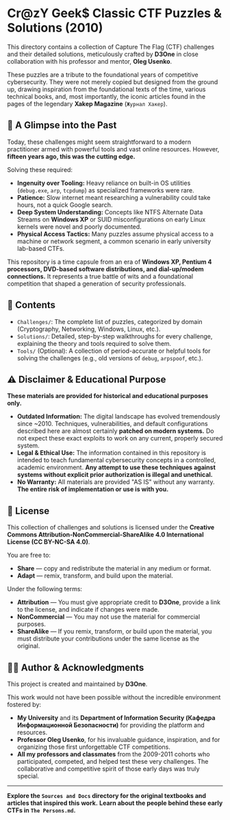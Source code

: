 
# Cr@zY Geek$ Classic CTF Puzzles & Solutions (2010) 

This directory contains a collection of Capture The Flag (CTF) challenges and their detailed solutions, meticulously crafted by **D3One** in close collaboration with his professor and mentor, **Oleg Usenko**.

These puzzles are a tribute to the foundational years of competitive cybersecurity. They were not merely copied but designed from the ground up, drawing inspiration from the foundational texts of the time, various technical books, and, most importantly, the iconic articles found in the pages of the legendary **Xakep Magazine** (`Журнал Хакер`).

## 🧠 A Glimpse into the Past

Today, these challenges might seem straightforward to a modern practitioner armed with powerful tools and vast online resources. However, **fifteen years ago, this was the cutting edge.**

Solving these required:
*   **Ingenuity over Tooling:** Heavy reliance on built-in OS utilities (`debug.exe`, `arp`, `tcpdump`) as specialized frameworks were rare.
*   **Patience:** Slow internet meant researching a vulnerability could take hours, not a quick Google search.
*   **Deep System Understanding:** Concepts like NTFS Alternate Data Streams on **Windows XP** or SUID misconfigurations on early Linux kernels were novel and poorly documented.
*   **Physical Access Tactics:** Many puzzles assume physical access to a machine or network segment, a common scenario in early university lab-based CTFs.

This repository is a time capsule from an era of **Windows XP, Pentium 4 processors, DVD-based software distributions, and dial-up/modem connections.** It represents a true battle of wits and a foundational competition that shaped a generation of security professionals.

## 📁 Contents

*   `Challenges/`: The complete list of puzzles, categorized by domain (Cryptography, Networking, Windows, Linux, etc.).
*   `Solutions/`: Detailed, step-by-step walkthroughs for every challenge, explaining the theory and tools required to solve them.
*   `Tools/` (Optional): A collection of period-accurate or helpful tools for solving the challenges (e.g., old versions of `debug`, `arpspoof`, etc.).

## ⚠️ Disclaimer & Educational Purpose

**These materials are provided for historical and educational purposes only.**

*   **Outdated Information:** The digital landscape has evolved tremendously since ~2010. Techniques, vulnerabilities, and default configurations described here are almost certainly **patched on modern systems.** Do not expect these exact exploits to work on any current, properly secured system.
*   **Legal & Ethical Use:** The information contained in this repository is intended to teach fundamental cybersecurity concepts in a controlled, academic environment. **Any attempt to use these techniques against systems without explicit prior authorization is illegal and unethical.**
*   **No Warranty:** All materials are provided "AS IS" without any warranty. **The entire risk of implementation or use is with you.**

## 📜 License

This collection of challenges and solutions is licensed under the **Creative Commons Attribution-NonCommercial-ShareAlike 4.0 International License (CC BY-NC-SA 4.0)**.

You are free to:
*   **Share** — copy and redistribute the material in any medium or format.
*   **Adapt** — remix, transform, and build upon the material.

Under the following terms:
*   **Attribution** — You must give appropriate credit to **D3One**, provide a link to the license, and indicate if changes were made.
*   **NonCommercial** — You may not use the material for commercial purposes.
*   **ShareAlike** — If you remix, transform, or build upon the material, you must distribute your contributions under the same license as the original.

## 👨‍💻 Author & Acknowledgments

This project is created and maintained by **D3One**.

This work would not have been possible without the incredible environment fostered by:
*   **My University** and its **Department of Information Security (Кафедра Информационной Безопасности)** for providing the platform and resources.
*   **Professor Oleg Usenko**, for his invaluable guidance, inspiration, and for organizing those first unforgettable CTF competitions.
*   **All my professors and classmates** from the 2009-2011 cohorts who participated, competed, and helped test these very challenges. The collaborative and competitive spirit of those early days was truly special.

---

**Explore the `Sources and Docs` directory for the original textbooks and articles that inspired this work.**
**Learn about the people behind these early CTFs in `The Persons.md`.**
```
